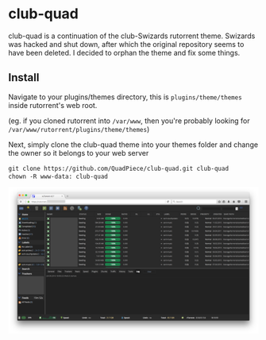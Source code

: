 # club-quad

club-quad is a continuation of the club-Swizards rutorrent theme. Swizards was hacked and shut down, after which the original repository seems to have been deleted. I decided to orphan the theme and fix some things.

## Install

Navigate to your plugins/themes directory, this is  `plugins/theme/themes` inside rutorrent's web root. 

(eg. if you cloned rutorrent into `/var/www`, then you're probably looking for `/var/www/rutorrent/plugins/theme/themes`)

Next, simply clone the club-quad theme into your themes folder and change the owner so it belongs to your web server
```
git clone https://github.com/QuadPiece/club-quad.git club-quad
chown -R www-data: club-quad
```

![Sample screenshot](images/Screenshot.png)

